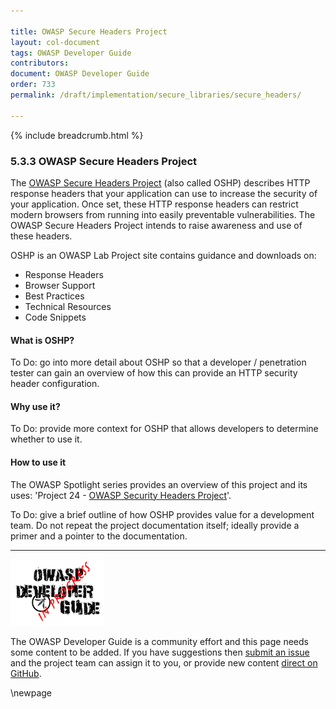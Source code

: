 ```yaml
---

title: OWASP Secure Headers Project
layout: col-document
tags: OWASP Developer Guide
contributors:
document: OWASP Developer Guide
order: 733
permalink: /draft/implementation/secure_libraries/secure_headers/

---
```


{% include breadcrumb.html %}

### 5.3.3 OWASP Secure Headers Project

The [OWASP Secure Headers Project][oshp] (also called OSHP) describes HTTP response headers
that your application can use to increase the security of your application.
Once set, these HTTP response headers can restrict modern browsers from running into easily preventable vulnerabilities.
The OWASP Secure Headers Project intends to raise awareness and use of these headers.

OSHP is an OWASP Lab Project site contains guidance and downloads on:

* Response Headers
* Browser Support
* Best Practices
* Technical Resources
* Code Snippets

#### What is OSHP?

To Do: go into more detail about OSHP so that a developer / penetration tester
can gain an overview of how this can provide an HTTP security header configuration.

#### Why use it?

To Do: provide more context for OSHP that allows developers to determine whether to use it.

#### How to use it

The OWASP Spotlight series provides an overview of this project and its uses:
'Project 24 - [OWASP Security Headers Project][spotlight24]'.

To Do: give a brief outline of how OSHP provides value for a development team.
Do not repeat the project documentation itself; ideally provide a primer and a pointer to the documentation.

----

![Developer Guide](../../../assets/images/dg_wip.png "OWASP Developer Guide")

The OWASP Developer Guide is a community effort and this page needs some content to be added.
If you have suggestions then [submit an issue][issue070303] and the project team can assign it to you,
or provide new content [direct on GitHub][edit070303].

[edit070303]: https://github.com/OWASP/www-project-developer-guide/blob/main/draft/07-implementation/03-secure-libraries/03-secure-headers.md
[issue070303]: https://github.com/OWASP/www-project-developer-guide/issues/new?labels=content&template=request.md&title=Update:%2007-implementation/03-secure-libraries/03-secure-headers
[oshp]: https://owasp.org/www-project-secure-headers/
[spotlight24]: https://youtu.be/N4F3VWQYU9E

\newpage
